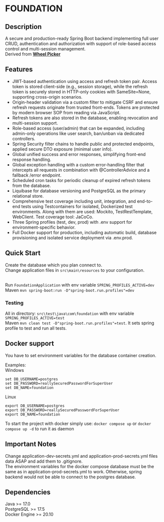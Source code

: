 # FOUNDATION


## Description

A secure and production-ready Spring Boot backend implementing full user CRUD, authentication and authorization with support of role-based access control and multi-session management. <br/>
Derived from **[Wheel Picker](https://github.com/trubetscoin/WheelPicker)**

## Features
- JWT-based authentication using access and refresh token pair. Access token is stored client-side (e.g., session storage), while the refresh token is securely stored in HTTP-only cookies with SameSite=None, supporting cross-origin scenarios.
- Origin-header validation via a custom filter to mitigate CSRF and ensure refresh requests originate from trusted front-ends. Tokens are protected by modern browser SOP from reading via JavaScript.
- Refresh tokens are also stored in the database, enabling revocation and multi-session support.
- Role-based access (user/admin) that can be expanded, including admin-only operations like user search, ban/unban via dedicated controllers.
- Spring Security filter chains to handle public and protected endpoints, applied secure DTO exposure (minimal user info).
- Global unified success and error responses, simplifying front-end response handling.
- Global exception handling with a custom error-handling filter that intercepts all requests in combination with @ControllerAdvice and a fallback /error endpoint.
- Scheduled cron tasks for periodic cleanup of expired refresh tokens from the database.
- Liquibase for database versioning and PostgreSQL as the primary relational store.
- Comprehensive test coverage including unit, integration, and end-to-end tests using Testcontainers for isolated, Dockerized test environments. Along with them are used: Mockito, TestRestTemplate, WebClient. Test coverage tool: JaCoCo.
- Three Spring profiles (test, dev, prod) with .env support for environment-specific behavior.
- Full Docker support for production, including automatic build, database provisioning and isolated service deployment via .env.prod.

## Quick Start
Create the database which you plan connect to. <br/>
Change application files in `src\main\resources` to your configuration. <br/> <br/>

Run `FoundationApplication` with env variable `SPRING_PROFILES_ACTIVE=dev` <br/>
Maven `mvn spring-boot:run -D"spring-boot.run.profiles"=dev`

### Testing
All in directory: `src\test\java\com\foundation` with env variable `SPRING_PROFILES_ACTIVE=test` <br/>
Maven `mvn clean test -D"spring-boot.run.profiles"=test`. It sets spring profile to test and run all tests.

## Docker support
You have to set environment variables for the database container creation. <br/>

Examples: <br/>
Windows
```
set DB_USERNAME=postgres
set DB_PASSWORD=reallySecuredPasswordForSuperUser
set DB_NAME=foundation
```
Linux
```
export DB_USERNAME=postgres
export DB_PASSWORD=reallySecuredPasswordForSuperUser
export DB_NAME=foundation
```

To start the project with docker simply use: `docker compose up` or `docker compose up -d` to run it as daemon <br/>

## Important Notes
Change application-dev-secrets.yml and application-prod-secrets.yml files data ASAP and add them to .gitignore.  <br/>
The environment variables for the docker compose database must be the same as in application-prod-secrets.yml to work. Otherwise, spring backend would not be able to connect to the postgres database.

## Dependencies
Java >= 17.0 \
PostgreSQL >= 17.5 \
Docker Engine >= 20.10
